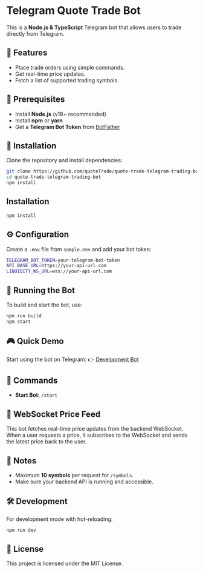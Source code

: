 # Telegram Quote Trade Bot
This is a **Node.js & TypeScript** Telegram bot that allows users to trade directly from Telegram.

## 🚀 Features

- Place trade orders using simple commands.
- Get real-time price updates.
- Fetch a list of supported trading symbols.

## 📌 Prerequisites

- Install **Node.js** (v18+ recommended)
- Install **npm** or **yarn**
- Get a **Telegram Bot Token** from [BotFather](https://t.me/BotFather)

## 🔧 Installation

Clone the repository and install dependencies:

```sh
git clone https://github.com/quoteTrade/quote-trade-telegram-trading-bot.git
cd quote-trade-telegram-trading-bot
npm install
```

## Installation
```sh
npm install
```

## ⚙️ Configuration

Create a `.env` file from `sample.env` and add your bot token:

```sh
TELEGRAM_BOT_TOKEN=your-telegram-bot-token
API_BASE_URL=https://your-api-url.com
LIQUIDITY_WS_URL=wss://your-api-url.com
```

## 🚀 Running the Bot

To build and start the bot, use:

```sh
npm run build
npm start
```

## 🎮 Quick Demo

Start using the bot on Telegram: 👉 [Development Bot](https://t.me/Quote_Trade_bot) 
## 📝 Commands

- **Start Bot:** `/start`

## 🤖 WebSocket Price Feed

This bot fetches real-time price updates from the backend WebSocket. When a user requests a price, it subscribes to the WebSocket and sends the latest price back to the user.

## 📌 Notes

- Maximum **10 symbols** per request for `/symbols`.
- Make sure your backend API is running and accessible.

## 🛠️ Development

For development mode with hot-reloading:

```sh
npm run dev
```

## 📄 License

This project is licensed under the MIT License.